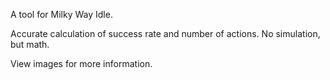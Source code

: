 A tool for Milky Way Idle.

Accurate calculation of success rate and number of actions. No simulation, but math.

View images for more information.